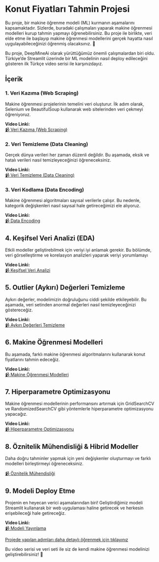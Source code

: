 # Konut Fiyatları Tahmin Projesi

Bu proje, bir makine öğrenme modeli (ML) kurmanın aşamalarını kapsamaktadır. Sizlerde, buradaki çalışmaları yaparak makine öğrenmesi modelleri kurup tahmin yapmayı öğrenebilirsiniz. 
Bu proje ile birlikte, veri elde etme ile başlayıp makine öğrenmesi modellerini gerçek hayatta nasıl uygulayabileceğinizi öğrenmiş olacaksınız. 🚀

Bu proje, DeepMineAi olarak yürüttüğümüz önemli çalışmalardan biri oldu. Türkiye’de Streamlit üzerinde bir ML modelinin nasıl deploy edileceğini gösteren ilk Türkçe video serisi ile karşınızdayız.


## İçerik

### 1. Veri Kazıma (Web Scraping)
Makine öğrenmesi projelerinin temelini veri oluşturur. İlk adım olarak, Selenium ve BeautifulSoup kullanarak web sitelerinden veri çekmeyi öğreniyoruz.

**Video Linki:**  
[📹 Veri Kazıma (Web Scraping)](https://www.youtube.com/watch?v=0UdZ5_HMlWE)

### 2. Veri Temizleme (Data Cleaning)
Gerçek dünya verileri her zaman düzenli değildir. Bu aşamada, eksik ve hatalı verileri nasıl temizleyeceğinizi öğreneceksiniz.

**Video Linki:**  
[📹 Veri Temizleme (Data Cleaning)](https://www.youtube.com/watch?v=A-D9bw4S0MI)

### 3. Veri Kodlama (Data Encoding)
Makine öğrenmesi algoritmaları sayısal verilerle çalışır. Bu nedenle, kategorik değişkenleri nasıl sayısal hale getireceğimizi ele alıyoruz.

**Video Linki:**  
[📹 Data Encoding](https://www.youtube.com/watch?v=ZU3OkNV-23U)

## 4. Keşifsel Veri Analizi (EDA)
Etkili modeller geliştirebilmek için veriyi iyi anlamak gerekir. Bu bölümde, veri görselleştirme ve korelasyon analizleri yaparak veriyi yorumlamayı

**Video Linki:**  
[📹 Keşifsel Veri Analizi](https://www.youtube.com/watch?v=Hzhtx2LV-Kc&t=338s)

## 5. Outlier (Aykırı) Değerleri Temizleme
Aykırı değerler, modelimizin doğruluğunu ciddi şekilde etkileyebilir. Bu aşamada, veri setinden anormal değerleri nasıl temizleyeceğinizi göstereceğiz.

**Video Linki:**  
[📹 Aykırı Değerleri Temizleme](https://www.youtube.com/watch?v=BjVN35lhi3Q&t=2s)

## 6. Makine Öğrenmesi Modelleri
Bu aşamada, farklı makine öğrenmesi algoritmalarını kullanarak konut fiyatlarını tahmin edeceğiz.

**Video Linki:**  
[📹 Makine Öğrenmesi Modelleri](https://www.youtube.com/watch?v=haf6WA-Ll1Y&t=13s)

## 7. Hiperparametre Optimizasyonu
Makine öğrenmesi modellerinin performansını artırmak için GridSearchCV ve RandomizedSearchCV gibi yöntemlerle hiperparametre optimizasyonu yapacağız.

**Video Linki:**  
[📹 Hiperparametre Optimizasyonu](https://www.youtube.com/watch?v=d0izOGums98&t=165s)

## 8. Öznitelik Mühendisliği & Hibrid Modeller
Daha doğru tahminler yapmak için yeni değişkenler oluşturmayı ve farklı modelleri birleştirmeyi öğreneceksiniz.

[📹  Öznitelik Mühendisliği](https://www.youtube.com/watch?v=01NWsWflzpA)

## 9. Modeli Deploy Etme
Projenin en heyecan verici aşamalarından biri! Geliştirdiğimiz modeli Streamlit kullanarak bir web uygulaması haline getirecek ve herkesin erişebileceği hale getireceğiz.

**Video Linki:**  
[📹  Modeli Yayınlama](https://www.youtube.com/watch?v=2JgEehtBD8s)

[Projede yapılan adımları daha detaylı öğrenmek için tıklayınız](https://www.deepmineai.com/konut-fiyatlari-tahmin-projesi/)

Bu video serisi ve veri seti ile siz de kendi makine öğrenmesi modelinizi geliştirebilirsiniz! 🚀

